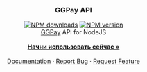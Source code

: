 <br />
<p align="center">
  <h3 align="center">GGPay API</h3>
  <p align="center">
    <a href="https://www.npmjs.com/package/ggpay-api"><img src="https://img.shields.io/npm/dt/ggpay-api.svg?style=flat-square" alt="NPM downloads"></a>
    <a href="https://www.npmjs.com/package/ggpay-api"><img src="https://img.shields.io/npm/v/ggpay-api.svg?style=flat-square" alt="NPM version"></a>
    <br />
    <a href="https://vk.com/gg_pay">GGPay</a> API for NodeJS
    <br />
    <br />
    <a href="https://github.com/rfoxxxyshit/ggpay-api"><strong>Начни использовать сейчас »</strong></a>
    <br />
    <br />
    <a href="https://github.com/rfoxxxyshit/ggpay-api/tree/master/docs">Documentation</a>
    ·
    <a href="https://github.com/rfoxxxyshit/ggpay-api/issues">Report Bug</a>
    ·
    <a href="https://github.com/rfoxxxyshit/ggpay-api/issues">Request Feature</a>
  </p>
</p>
